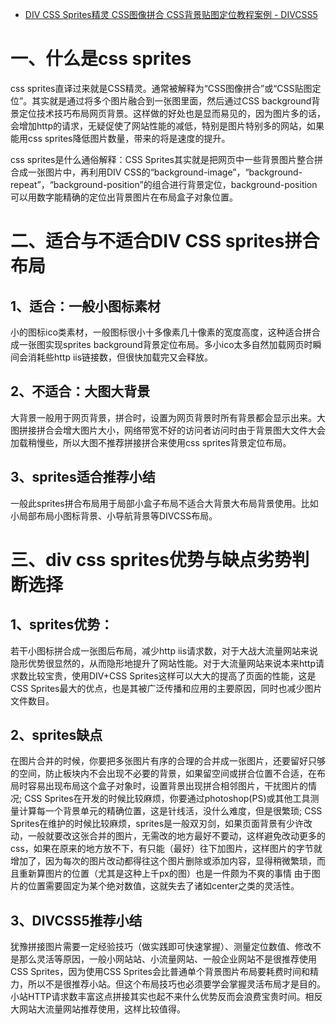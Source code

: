 

* [DIV CSS Sprites精灵 CSS图像拼合 CSS背景贴图定位教程案例 - DIVCSS5 ](http://www.divcss5.com/rumen/r767.shtml)

# 一、什么是css sprites

css sprites直译过来就是CSS精灵。通常被解释为“CSS图像拼合”或“CSS贴图定位”。其实就是通过将多个图片融合到一张图里面，然后通过CSS background背景定位技术技巧布局网页背景。这样做的好处也是显而易见的，因为图片多的话，会增加http的请求，无疑促使了网站性能的减低，特别是图片特别多的网站，如果能用css sprites降低图片数量，带来的将是速度的提升。

css sprites是什么通俗解释：CSS Sprites其实就是把网页中一些背景图片整合拼合成一张图片中，再利用DIV CSS的“background-image”，“background- repeat”，“background-position”的组合进行背景定位，background-position可以用数字能精确的定位出背景图片在布局盒子对象位置。

# 二、适合与不适合DIV CSS sprites拼合布局

## 1、适合：一般小图标素材
小的图标ico类素材，一般图标很小十多像素几十像素的宽度高度，这种适合拼合成一张图实现sprites background背景定位布局。多小ico太多自然加载网页时瞬间会消耗些http iis链接数，但很快加载完又会释放。
## 2、不适合：大图大背景
大背景一般用于网页背景，拼合时，设置为网页背景时所有背景都会显示出来。大图拼接拼合会增大图片大小，网络带宽不好的访问者访问时由于背景图大文件大会加载稍慢些，所以大图不推荐拼接拼合来使用css sprites背景定位布局。
## 3、sprites适合推荐小结
一般此sprites拼合布局用于局部小盒子布局不适合大背景大布局背景使用。比如小局部布局小图标背景、小导航背景等DIVCSS布局。

# 三、div css sprites优势与缺点劣势判断选择

## 1、sprites优势：
若干小图标拼合成一张图后布局，减少http iis请求数，对于大战大流量网站来说隐形优势很显然的，从而隐形地提升了网站性能。对于大流量网站来说本来http请求数比较宝贵，使用DIV+CSS Sprites这样可以大大的提高了页面的性能，这是CSS Sprites最大的优点，也是其被广泛传播和应用的主要原因，同时也减少图片文件数目。

## 2、sprites缺点
在图片合并的时候，你要把多张图片有序的合理的合并成一张图片，还要留好只够的空间，防止板块内不会出现不必要的背景，如果留空间或拼合位置不合适，在布局时容易出现布局这个盒子对象时，设置背景出现拼合相邻图片，干扰图片的情况;
CSS Sprites在开发的时候比较麻烦，你要通过photoshop(PS)或其他工具测量计算每一个背景单元的精确位置，这是针线活，没什么难度，但是很繁琐;
CSS Sprites在维护的时候比较麻烦，sprites是一般双刃剑，如果页面背景有少许改动，一般就要改这张合并的图片，无需改的地方最好不要动，这样避免改动更多的css，如果在原来的地方放不下，有只能（最好）往下加图片，这样图片的字节就增加了，因为每次的图片改动都得往这个图片删除或添加内容，显得稍微繁琐，而且重新算图片的位置（尤其是这种上千px的图）也是一件颇为不爽的事情
由于图片的位置需要固定为某个绝对数值，这就失去了诸如center之类的灵活性。
## 3、DIVCSS5推荐小结
犹豫拼接图片需要一定经验技巧（做实践即可快速掌握）、测量定位数值、修改不是那么灵活等原因，一般小网站站、小流量网站、一般企业网站不是很推荐使用CSS Sprites，因为使用CSS Sprites会比普通单个背景图片布局要耗费时间和精力，所以不是很推荐小站。但这个布局技巧也必须要学会掌握灵活布局才是目的。小站HTTP请求数丰富这点拼接其实也起不来什么优势反而会浪费宝贵时间。相反大网站大流量网站推荐使用，这样比较值得。